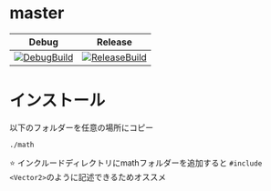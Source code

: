 # master
|Debug|Release|
|:---:|:---:|
|[![DebugBuild](https://github.com/Souto-Naitou/VectorMatrix/actions/workflows/DebugBuild.yml/badge.svg)](https://github.com/Souto-Naitou/VectorMatrix/actions/workflows/DebugBuild.yml)|[![ReleaseBuild](https://github.com/Souto-Naitou/VectorMatrix/actions/workflows/ReleaseBuild.yml/badge.svg)](https://github.com/Souto-Naitou/VectorMatrix/actions/workflows/ReleaseBuild.yml)|
# インストール
以下のフォルダーを任意の場所にコピー
```
./math
```
:star: インクルードディレクトリにmathフォルダーを追加すると `#include <Vector2>`のように記述できるためオススメ
